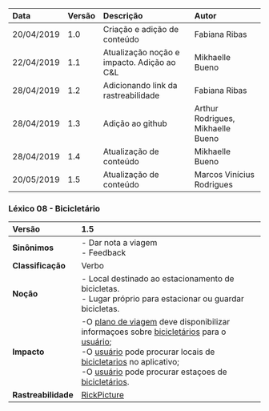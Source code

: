 |Data|Versão|Descrição|Autor|
|:---|:---|:---|:---|
|20/04/2019|1.0|Criação e adição de conteúdo|Fabiana Ribas|
|22/04/2019|1.1|Atualização noção e impacto. Adição ao C&L|Mikhaelle Bueno|
|28/04/2019|1.2|Adicionando link da rastreabilidade|Fabiana Ribas|
|28/04/2019|1.3|Adição ao github|Arthur Rodrigues, Mikhaelle Bueno|
|28/04/2019|1.4|Atualização de conteúdo|Mikhaelle Bueno|
|20/05/2019|1.5|Atualização de conteúdo|Marcos Vinícius Rodrigues|


### Léxico 08 - Bicicletário

|Versão|1.5|
|:-|:-|
|**Sinônimos**|- Dar nota a viagem<br> - Feedback|
|**Classificação**| Verbo |
|**Noção**|- Local destinado ao estacionamento de bicicletas.<br>- Lugar próprio para estacionar ou guardar bicicletas. |
|**Impacto**|-O [plano de viagem](https://github.com/Andre-Eduardo/2019.1-Requisitos-Moovit/wiki/L52---plano-de-viagem) deve disponibilizar informaçoes sobre [bicicletários](https://github.com/Andre-Eduardo/2019.1-Requisitos-Moovit/wiki/L08---bicicletario) para o [usuário](https://github.com/Andre-Eduardo/2019.1-Requisitos-Moovit/wiki/L65-Usuário); <br>-O [usuário](https://github.com/Andre-Eduardo/2019.1-Requisitos-Moovit/wiki/L65-Usuário) pode procurar locais de [bicicletarios]((https://github.com/Andre-Eduardo/2019.1-Requisitos-Moovit/wiki/L08---bicicletario)) no aplicativo;<br>-O [usuário](https://github.com/Andre-Eduardo/2019.1-Requisitos-Moovit/wiki/L65-Usuário) pode procurar estaçoes de [bicicletários](https://github.com/Andre-Eduardo/2019.1-Requisitos-Moovit/wiki/L08---bicicletario).|
|**Rastreabilidade**| [RickPicture](https://github.com/Andre-Eduardo/2019.1-Requisitos-Moovit/wiki/RichPicture-Vers%C3%A3o-1.2#rp012---usu%C3%A1rio-mobile-cadastrado-e-n%C3%A3o-cadastrado)|